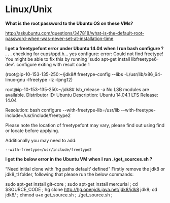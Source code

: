 # Linux/Unix

**What is the root password to the Ubuntu OS on these VMs?**

http://askubuntu.com/questions/347818/what-is-the-default-root-password-when-was-never-set-at-installation-time

**I get a freetypefont error under Ubuntu 14.04 when I run bash configure ?**
.
.
.
checking for cups/ppd.h... yes
configure: error: Could not find freetype! You might be able to fix this by running 'sudo apt-get install libfreetype6-dev'. 
configure exiting with result code 1

(root@ip-10-153-135-250:~/jdk8# freetype-config --libs
-L/usr/lib/x86_64-linux-gnu -lfreetype -lz -lpng12)

root@ip-10-153-135-250:~/jdk8# lsb_release -a
No LSB modules are available.
Distributor ID:	Ubuntu
Description:	Ubuntu 14.04.1 LTS
Release:	14.04

Resolution:
bash configure --with-freetype-lib=/usr/lib --with-freetype-include=/usr/include/freetype2

Please note the location of freetypefont may vary, please find out using find or locate before applying.

Additionally you may need to add:
```
--with-freetype=/usr/include/freetype2
```

**I get the below error in the Ubuntu VM when I run ./get_sources.sh ?**

“Need initial clone with ‘hg paths default’ defined”
Firstly remove the jdk8 or jdk8_tl folder, following that please run the below commands:


sudo apt-get install git-core ;
sudo apt-get install mercurial ;
cd $SOURCE_CODE ;
hg clone http://hg.openjdk.java.net/jdk8/jdk8 jdk8;
cd jdk8/ ;
chmod u+x get_source.sh ;
./get_source.sh ;